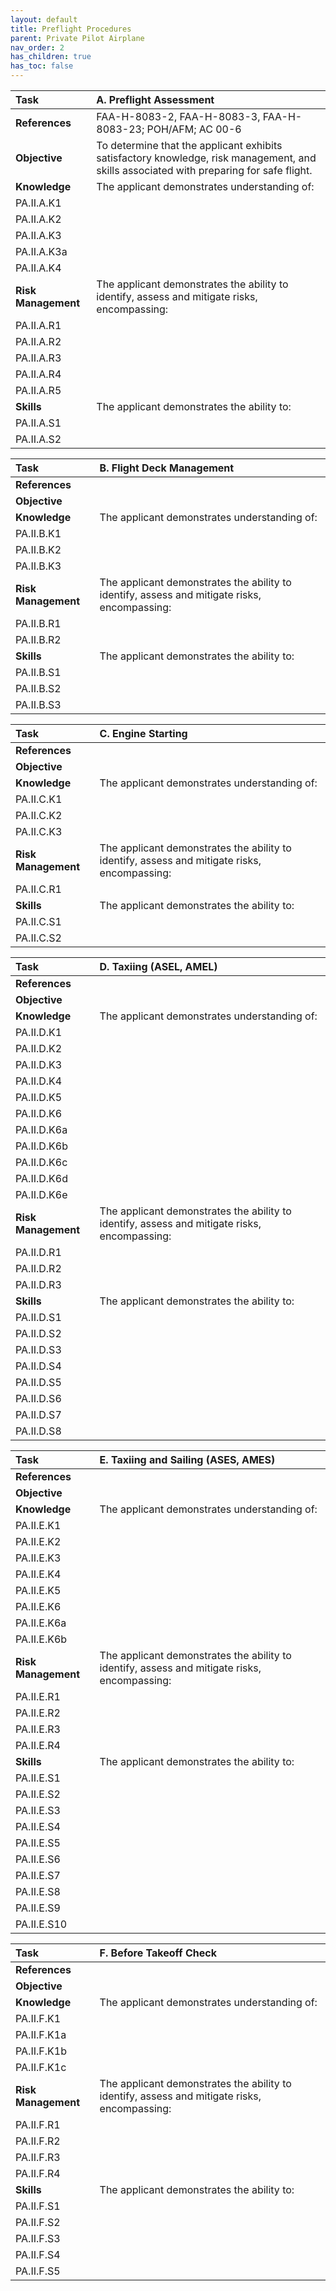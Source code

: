 ```yaml
---
layout: default
title: Preflight Procedures
parent: Private Pilot Airplane
nav_order: 2
has_children: true
has_toc: false
---
```


| **Task** | A. Preflight Assessment |
|:---|:---|
| **References** | FAA-H-8083-2, FAA-H-8083-3, FAA-H-8083-23; POH/AFM; AC 00-6
| **Objective** | To determine that the applicant exhibits satisfactory knowledge, risk management, and skills associated with preparing for safe flight. 
| **Knowledge** | The applicant demonstrates understanding of:
| PA.II.A.K1 | 
| PA.II.A.K2 | 
| PA.II.A.K3 | 
| PA.II.A.K3a | 
| PA.II.A.K4 | 
| **Risk Management** | The applicant demonstrates the ability to identify, assess and mitigate risks, encompassing:
| PA.II.A.R1 | 
| PA.II.A.R2 | 
| PA.II.A.R3 | 
| PA.II.A.R4 | 
| PA.II.A.R5 | 
| **Skills** | The applicant demonstrates the ability to:
| PA.II.A.S1 | 
| PA.II.A.S2 | 

| **Task** | B. Flight Deck Management |
|:---|:---|
| **References** | 
| **Objective** | 
| **Knowledge** | The applicant demonstrates understanding of:
| PA.II.B.K1 | 
| PA.II.B.K2 | 
| PA.II.B.K3 | 
| **Risk Management** | The applicant demonstrates the ability to identify, assess and mitigate risks, encompassing:
| PA.II.B.R1 | 
| PA.II.B.R2 | 
| **Skills** | The applicant demonstrates the ability to:
| PA.II.B.S1 | 
| PA.II.B.S2 | 
| PA.II.B.S3 | 

| **Task** | C. Engine Starting |
|:---|:---|
| **References** | 
| **Objective** | 
| **Knowledge** | The applicant demonstrates understanding of:
| PA.II.C.K1 | 
| PA.II.C.K2 | 
| PA.II.C.K3 | 
| **Risk Management** | The applicant demonstrates the ability to identify, assess and mitigate risks, encompassing:
| PA.II.C.R1 |
| **Skills** | The applicant demonstrates the ability to:
| PA.II.C.S1 | 
| PA.II.C.S2 |  

| **Task** | D. Taxiing (ASEL, AMEL) |
|:---|:---|
| **References** | 
| **Objective** | 
| **Knowledge** | The applicant demonstrates understanding of:
| PA.II.D.K1 | 
| PA.II.D.K2 | 
| PA.II.D.K3 | 
| PA.II.D.K4 | 
| PA.II.D.K5 | 
| PA.II.D.K6 | 
| PA.II.D.K6a | 
| PA.II.D.K6b | 
| PA.II.D.K6c | 
| PA.II.D.K6d | 
| PA.II.D.K6e | 
| **Risk Management** | The applicant demonstrates the ability to identify, assess and mitigate risks, encompassing:
| PA.II.D.R1 | 
| PA.II.D.R2 | 
| PA.II.D.R3 | 
| **Skills** | The applicant demonstrates the ability to:
| PA.II.D.S1 | 
| PA.II.D.S2 | 
| PA.II.D.S3 | 
| PA.II.D.S4 | 
| PA.II.D.S5 | 
| PA.II.D.S6 | 
| PA.II.D.S7 | 
| PA.II.D.S8 | 

| **Task** | E. Taxiing and Sailing (ASES, AMES) |
|:---|:---|
| **References** | 
| **Objective** | 
| **Knowledge** | The applicant demonstrates understanding of:
| PA.II.E.K1 | 
| PA.II.E.K2 | 
| PA.II.E.K3 | 
| PA.II.E.K4 | 
| PA.II.E.K5 | 
| PA.II.E.K6 | 
| PA.II.E.K6a | 
| PA.II.E.K6b | 
| **Risk Management** | The applicant demonstrates the ability to identify, assess and mitigate risks, encompassing:
| PA.II.E.R1 | 
| PA.II.E.R2 | 
| PA.II.E.R3 | 
| PA.II.E.R4 | 
| **Skills** | The applicant demonstrates the ability to:
| PA.II.E.S1 | 
| PA.II.E.S2 | 
| PA.II.E.S3 | 
| PA.II.E.S4 | 
| PA.II.E.S5 | 
| PA.II.E.S6 | 
| PA.II.E.S7 | 
| PA.II.E.S8 | 
| PA.II.E.S9 | 
| PA.II.E.S10 | 

| **Task** | F. Before Takeoff Check |
|:---|:---|
| **References** | 
| **Objective** | 
| **Knowledge** | The applicant demonstrates understanding of:
| PA.II.F.K1 | 
| PA.II.F.K1a | 
| PA.II.F.K1b |
| PA.II.F.K1c | 
| **Risk Management** | The applicant demonstrates the ability to identify, assess and mitigate risks, encompassing:
| PA.II.F.R1 | 
| PA.II.F.R2 | 
| PA.II.F.R3 | 
| PA.II.F.R4 | 
| **Skills** | The applicant demonstrates the ability to:
| PA.II.F.S1 | 
| PA.II.F.S2 | 
| PA.II.F.S3 | 
| PA.II.F.S4 | 
| PA.II.F.S5 | 